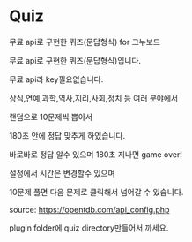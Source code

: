 # Quiz
무료 api로 구현한 퀴즈(문답형식) for 그누보드


무료 api로 구현한 퀴즈(문답형식)입니다.

무료 api라 key필요없습니다.

상식,연예,과학,역사,지리,사회,정치 등 여러 분야에서 

랜덤으로 10문제씩 뽑아서

180초 안에 정답 맞추게 하였습니다.

바로바로 정답 알수 있으며 180초 지나면 game over!

설정에서 시간은 변경할수 있으며

10문제 풀면 다음 문제로 클릭해서 넘어갈 수 있습니다.

source: https://opentdb.com/api_config.php

 

plugin folder에 quiz directory만들어서 까세요.
